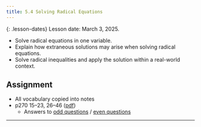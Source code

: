```yaml
---
title: 5.4 Solving Radical Equations
---
```


{: .lesson-dates}
Lesson date: March 3, 2025.

- Solve radical equations in one variable.
- Explain how extraneous solutions may arise when solving radical equations.
- Solve radical inequalities and apply the solution within a real-world context.

## Assignment

- All vocabulary copied into notes
- p270 15–23, 26–46 ([pdf](./pdf/alg2-practice-0504.pdf))
  - Answers to [odd questions](../misc/alg2-odd-answers.pdf) / [even questions](../misc/alg2-even-answers.pdf)

---
